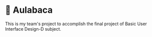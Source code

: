 # 📖 Aulabaca
This is my team's project to accomplish the final project of Basic User Interface Design-D subject.
